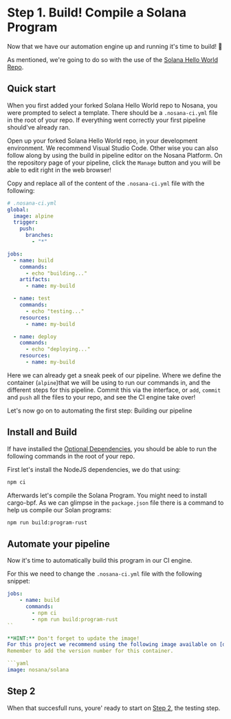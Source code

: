 # Step 1. Build! Compile a Solana Program

Now that we have our automation engine up and running it's time to build! 🚀

As mentioned, we're going to do so with the use of the [Solana Hello World Repo](https://github.com/solana-labs/example-helloworld).

## Quick start

When you first added your forked Solana Hello World repo to Nosana, you were prompted to select a template.
There should be a `.nosana-ci.yml` file in the root of your repo.
If everything went correctly your first pipeline should've already ran.

Open up your forked Solana Hello World repo, in your development environment. We recommend Visual Studio Code.
Other wise you can also follow along by using the build in pipeline editor on the Nosana Platform. On the repository page of your pipeline, click the `Manage` button and you will be able to edit right in the web browser!

Copy and replace all of the content of the `.nosana-ci.yml` file with the following:

```yml
# .nosana-ci.yml
global:
  image: alpine
  trigger:
    push:
      branches:
        - "*"

jobs:
  - name: build
    commands:
      - echo "building..."
    artifacts:
      - name: my-build

  - name: test
    commands:
      - echo "testing..."
    resources:
      - name: my-build

  - name: deploy
    commands:
      - echo "deploying..."
    resources:
      - name: my-build
```

Here we can already get a sneak peek of our pipeline. Where we define the container (`alpine`)that we will be using to run our commands in, and the different steps for this pipeline.
Commit this via the interface, or `add`, `commit` and `push` all the files to your repo, and see the CI engine take over!

Let's now go on to automating the first step: Building our pipeline

## Install and Build

If have installed the [Optional Dependencies](README.md#optional-dependencies), you should be able to run the following commands in the root of your repo.

First let's install the NodeJS dependencies, we do that using:

```bash
npm ci
```

Afterwards let's compile the Solana Program. You might need to install cargo-bpf. As we can glimpse in the `package.json` file there is a command to help us compile our Solan programs:

```bash
npm run build:program-rust
```

## Automate your pipeline

Now it's time to automatically build this program in our CI engine.

For this we need to change the `.nosana-ci.yml` file with the following snippet:

```yaml
jobs:
    - name: build
      commands:
        - npm ci
        - npm run build:program-rust
``

**HINT:** Don't forget to update the image!
For this project we recommend using the following image available on [docker hub: nosana/solana](https://hub.docker.com/layers/nosana/solana)
Remember to add the version number for this container.

```yaml
image: nosana/solana
```

## Step 2

When that succesfull runs, youre' ready to start on [Step 2](./Step-1.md), the testing step.
